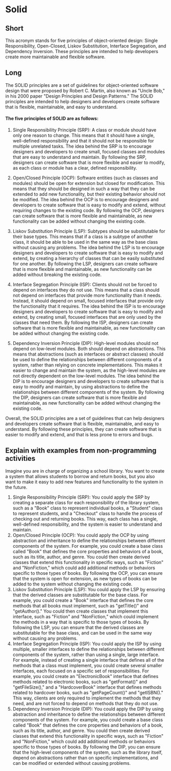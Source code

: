 # Solid
## Short
This acronym stands for five principles of object-oriented design: Single Responsibility, Open-Closed, Liskov Substitution, Interface Segregation, and Dependency Inversion. These principles are intended to help developers create more maintainable and flexible software.
## Long
The SOLID principles are a set of guidelines for object-oriented software design that were proposed by Robert C. Martin, also known as "Uncle Bob," in his 2000 paper "Design Principles and Design Patterns." The SOLID principles are intended to help designers and developers create software that is flexible, maintainable, and easy to understand.

#### The five principles of SOLID are as follows:

1. Single Responsibility Principle (SRP): A class or module should have only one reason to change. This means that it should have a single, well-defined responsibility and that it should not be responsible for multiple unrelated tasks. The idea behind the SRP is to encourage designers and developers to create small, focused classes and modules that are easy to understand and maintain. By following the SRP, designers can create software that is more flexible and easier to modify, as each class or module has a clear, defined responsibility.

2. Open/Closed Principle (OCP): Software entities (such as classes and modules) should be open for extension but closed for modification. This means that they should be designed in such a way that they can be extended to add new functionality, but their existing behavior should not be modified. The idea behind the OCP is to encourage designers and developers to create software that is easy to modify and extend, without requiring changes to the existing code. By following the OCP, designers can create software that is more flexible and maintainable, as new functionality can be added without changing the existing code.

3. Liskov Substitution Principle (LSP): Subtypes should be substitutable for their base types. This means that if a class is a subtype of another class, it should be able to be used in the same way as the base class without causing any problems. The idea behind the LSP is to encourage designers and developers to create software that is easy to modify and extend, by creating a hierarchy of classes that can be easily substituted for one another. By following the LSP, designers can create software that is more flexible and maintainable, as new functionality can be added without breaking the existing code.

4. Interface Segregation Principle (ISP): Clients should not be forced to depend on interfaces they do not use. This means that a class should not depend on interfaces that provide more functionality than it needs. Instead, it should depend on small, focused interfaces that provide only the functionality that it requires. The idea behind the ISP is to encourage designers and developers to create software that is easy to modify and extend, by creating small, focused interfaces that are only used by the classes that need them. By following the ISP, designers can create software that is more flexible and maintainable, as new functionality can be added without changing the existing code.

5. Dependency Inversion Principle (DIP): High-level modules should not depend on low-level modules. Both should depend on abstractions. This means that abstractions (such as interfaces or abstract classes) should be used to define the relationships between different components of a system, rather than relying on concrete implementations. This makes it easier to change and maintain the system, as the high-level modules are not directly dependent on the low-level modules. The idea behind the DIP is to encourage designers and developers to create software that is easy to modify and maintain, by using abstractions to define the relationships between different components of the system. By following the DIP, designers can create software that is more flexible and maintainable, as new functionality can be added without changing the existing code.

Overall, the SOLID principles are a set of guidelines that can help designers and developers create software that is flexible, maintainable, and easy to understand. By following these principles, they can create software that is easier to modify and extend, and that is less prone to errors and bugs.
## Explain with examples from non-programming activities
Imagine you are in charge of organizing a school library. You want to create a system that allows students to borrow and return books, but you also want to make it easy to add new features and functionality to the system in the future.
1. Single Responsibility Principle (SRP): You could apply the SRP by creating a separate class for each responsibility of the library system, such as a "Book" class to represent individual books, a "Student" class to represent students, and a "Checkout" class to handle the process of checking out and returning books. This way, each class has a single, well-defined responsibility, and the system is easier to understand and maintain.
2. Open/Closed Principle (OCP): You could apply the OCP by using abstraction and inheritance to define the relationships between different components of the system. For example, you could create a base class called "Book" that defines the core properties and behaviors of a book, such as its title, author, and genre. You could then create derived classes that extend this functionality in specific ways, such as "Fiction" and "NonFiction," which could add additional methods or behaviors specific to those types of books. By following the OCP, you can ensure that the system is open for extension, as new types of books can be added to the system without changing the existing code.
3. Liskov Substitution Principle (LSP): You could apply the LSP by ensuring that the derived classes are substitutable for the base class. For example, you could create a "Book" interface that defines the core methods that all books must implement, such as "getTitle()" and "getAuthor()." You could then create classes that implement this interface, such as "Fiction" and "NonFiction," which could implement the methods in a way that is specific to those types of books. By following the LSP, you can ensure that the derived classes are substitutable for the base class, and can be used in the same way without causing any problems.
4. Interface Segregation Principle (ISP): You could apply the ISP by using multiple, smaller interfaces to define the relationships between different components of the system, rather than using a single, large interface. For example, instead of creating a single interface that defines all of the methods that a class must implement, you could create several smaller interfaces, each focused on a specific set of responsibilities. For example, you could create an "ElectronicBook" interface that defines methods related to electronic books, such as "getFormat()" and "getFileSize()," and a "HardcoverBook" interface that defines methods related to hardcover books, such as "getPageCount()" and "getISBN()." This way, clients are only required to implement the methods that they need, and are not forced to depend on methods that they do not use.
5. Dependency Inversion Principle (DIP): You could apply the DIP by using abstraction and inheritance to define the relationships between different components of the system. For example, you could create a base class called "Book" that defines the core properties and behaviors of a book, such as its title, author, and genre. You could then create derived classes that extend this functionality in specific ways, such as "Fiction" and "NonFiction," which could add additional methods or behaviors specific to those types of books. By following the DIP, you can ensure that the high-level components of the system, such as the library itself, depend on abstractions rather than on specific implementations, and can be modified or extended without causing problems.
